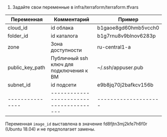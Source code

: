 1. Задайте свои переменные в infra/terraform/terraform.tfvars

| Переменная      | Комментарий                             | Пример               |
| --------------- | --------------------------------------- | -------------------- |
| cloud_id        | id облака                               | b1gaoe8gd60hmb5vcch0 |
| folder_id       | id каталога                             | b1g7rnu8v9blnov6283p |
| zone            | Зона доступности                        | ru-central1-a        |
| public_key_path | Публичный ssh ключ для подключения к ВМ | ~/.ssh/appuser.pub   |
| subnet_id       | id подсети                              | e9b8jq70j2bafkcv156b |
| --------------- | --------------------------------------- | -------------------- |

Переменная `image_id` выставлена в значение fd8fjtn3mj2kfe7h6f0r (Ubuntu 18.04) и не предполагает замены.
